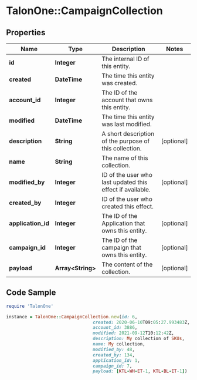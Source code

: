 # TalonOne::CampaignCollection

## Properties

Name | Type | Description | Notes
------------ | ------------- | ------------- | -------------
**id** | **Integer** | The internal ID of this entity. | 
**created** | **DateTime** | The time this entity was created. | 
**account_id** | **Integer** | The ID of the account that owns this entity. | 
**modified** | **DateTime** | The time this entity was last modified. | 
**description** | **String** | A short description of the purpose of this collection. | [optional] 
**name** | **String** | The name of this collection. | 
**modified_by** | **Integer** | ID of the user who last updated this effect if available. | [optional] 
**created_by** | **Integer** | ID of the user who created this effect. | 
**application_id** | **Integer** | The ID of the Application that owns this entity. | [optional] 
**campaign_id** | **Integer** | The ID of the campaign that owns this entity. | [optional] 
**payload** | **Array&lt;String&gt;** | The content of the collection. | [optional] 

## Code Sample

```ruby
require 'TalonOne'

instance = TalonOne::CampaignCollection.new(id: 6,
                                 created: 2020-06-10T09:05:27.993483Z,
                                 account_id: 3886,
                                 modified: 2021-09-12T10:12:42Z,
                                 description: My collection of SKUs,
                                 name: My collection,
                                 modified_by: 48,
                                 created_by: 134,
                                 application_id: 1,
                                 campaign_id: 7,
                                 payload: [KTL-WH-ET-1, KTL-BL-ET-1])
```


